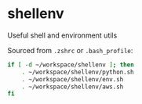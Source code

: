 # shellenv

Useful shell and environment utils

Sourced from `.zshrc` or `.bash_profile`:

```sh
if [ -d ~/workspace/shellenv ]; then
    . ~/workspace/shellenv/python.sh
    . ~/workspace/shellenv/env.sh
    . ~/workspace/shellenv/aws.sh
fi
```
